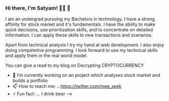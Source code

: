 ### Hi there, I'm Satyam! 👋🍓 🍫

<!--
**get-satyam/get-satyam** is a ✨ _special_ ✨ repository because its `README.md` (this file) appears on your GitHub profile.
-->
I am an undergrad pursuing my Bachelors in technology. I have a strong affinity for stock market and it's fundamentals.
I have the ability to make quick decisions, use prioritization skills, and to concentrate on detailed information. I can apply these skills to new transactions and scenarios.

Apart from technical analysis I try my hand at web development. I also enjoy doing competetive programming. I look forward to use my technical skills and apply them in the real world model.

You can give a read to my blog on Decrypting CRYPTOCURRENCY

- 🔭 I’m currently working on an project which analyses stock market and builds a portfolio
- 📫 How to reach me: ...https://twitter.com/mee_seek
- ⚡ Fun fact: ... I drink beer
-->
